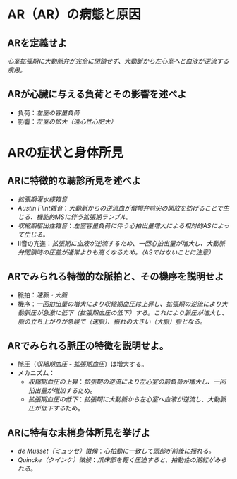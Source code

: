 # AR（AR）の病態と原因
## ARを定義せよ
*心室拡張期に大動脈弁が完全に閉鎖せず、大動脈から左心室へと血液が逆流する疾患。*

## ARが心臓に与える負荷とその影響を述べよ
- 負荷：*左室の容量負荷*
- 影響：*左室の拡大（遠心性心肥大）*
# ARの症状と身体所見

## ARに特徴的な聴診所見を述べよ
- *拡張期灌水様雑音*
- *Austin Flint雑音*：*大動脈からの逆流血が僧帽弁前尖の開放を妨げることで生じる、機能的MSに伴う拡張期ランブル*。
- *収縮期駆出性雑音*：*左室容量負荷に伴う心拍出量増大による相対的ASによって生じる。*
- II音の亢進：*拡張期に血液が逆流するため、一回心拍出量が増大し、大動脈弁閉鎖時の圧差が通常よりも高くなるため。（ASではないことに注意）*

## ARでみられる特徴的な脈拍と、その機序を説明せよ
- 脈拍：*速脈・大脈*
- 機序：*一回拍出量の増大により収縮期血圧は上昇し、拡張期の逆流により大動脈圧が急激に低下（拡張期血圧の低下）する。これにより脈圧が増大し、脈の立ち上がりが急峻で（速脈）、振れの大きい（大脈）脈となる。*
## ARでみられる脈圧の特徴を説明せよ。
- 脈圧（*収縮期血圧 - 拡張期血圧*）は増大する。
- メカニズム：
	- *収縮期血圧の上昇*：*拡張期の逆流により左心室の前負荷が増大し、一回拍出量が増加する*ため。
	- *拡張期血圧の低下*：*拡張期に大動脈から左心室へ血液が逆流し、大動脈圧が低下する*ため。

## ARに特有な末梢身体所見を挙げよ
- *de Musset（ミュッセ）徴候*：*心拍動に一致して頭部が前後に揺れる。*
- *Quincke（クインケ）徴候*：*爪床部を軽く圧迫すると、拍動性の潮紅がみられる。*